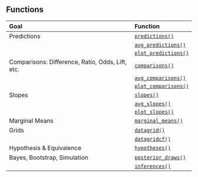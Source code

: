 
## Functions

<table>
<colgroup>
<col style="width: 70%" />
<col style="width: 30%" />
</colgroup>
<thead>
<tr class="header">
<th style="text-align: left;">Goal</th>
<th style="text-align: left;">Function</th>
</tr>
</thead>
<tbody>
<tr class="odd">
<td style="text-align: left;">Predictions</td>
<td style="text-align: left;"><a
href="reference/predictions.html"><code>predictions()</code></a></td>
</tr>
<tr class="even">
<td style="text-align: left;"></td>
<td style="text-align: left;"><a
href="reference/predictions.html"><code>avg_predictions()</code></a></td>
</tr>
<tr class="odd">
<td style="text-align: left;"></td>
<td style="text-align: left;"><a
href="reference/plot_predictions.html"><code>plot_predictions()</code></a></td>
</tr>
<tr class="even">
<td style="text-align: left;">Comparisons: Difference, Ratio, Odds,
Lift, etc.</td>
<td style="text-align: left;"><a
href="reference/comparisons.html"><code>comparisons()</code></a></td>
</tr>
<tr class="odd">
<td style="text-align: left;"></td>
<td style="text-align: left;"><a
href="reference/comparisons.html"><code>avg_comparisons()</code></a></td>
</tr>
<tr class="even">
<td style="text-align: left;"></td>
<td style="text-align: left;"><a
href="reference/plot_comparisons.html"><code>plot_comparisons()</code></a></td>
</tr>
<tr class="odd">
<td style="text-align: left;">Slopes</td>
<td style="text-align: left;"><a
href="reference/slopes.html"><code>slopes()</code></a></td>
</tr>
<tr class="even">
<td style="text-align: left;"></td>
<td style="text-align: left;"><a
href="reference/slopes.html"><code>avg_slopes()</code></a></td>
</tr>
<tr class="odd">
<td style="text-align: left;"></td>
<td style="text-align: left;"><a
href="reference/plot_slopes.html"><code>plot_slopes()</code></a></td>
</tr>
<tr class="even">
<td style="text-align: left;">Marginal Means</td>
<td style="text-align: left;"><a
href="reference/marginal_means.html"><code>marginal_means()</code></a></td>
</tr>
<tr class="odd">
<td style="text-align: left;">Grids</td>
<td style="text-align: left;"><a
href="reference/datagrid.html"><code>datagrid()</code></a></td>
</tr>
<tr class="even">
<td style="text-align: left;"></td>
<td style="text-align: left;"><a
href="reference/datagrid.html"><code>datagridcf()</code></a></td>
</tr>
<tr class="odd">
<td style="text-align: left;">Hypothesis &amp; Equivalence</td>
<td style="text-align: left;"><a
href="reference/hypotheses.html"><code>hypotheses()</code></a></td>
</tr>
<tr class="even">
<td style="text-align: left;">Bayes, Bootstrap, Simulation</td>
<td style="text-align: left;"><a
href="reference/inferences.html"><code>posterior_draws()</code></a></td>
</tr>
<tr class="odd">
<td style="text-align: left;"></td>
<td style="text-align: left;"><a
href="reference/inferences.html"><code>inferences()</code></a></td>
</tr>
</tbody>
</table>
